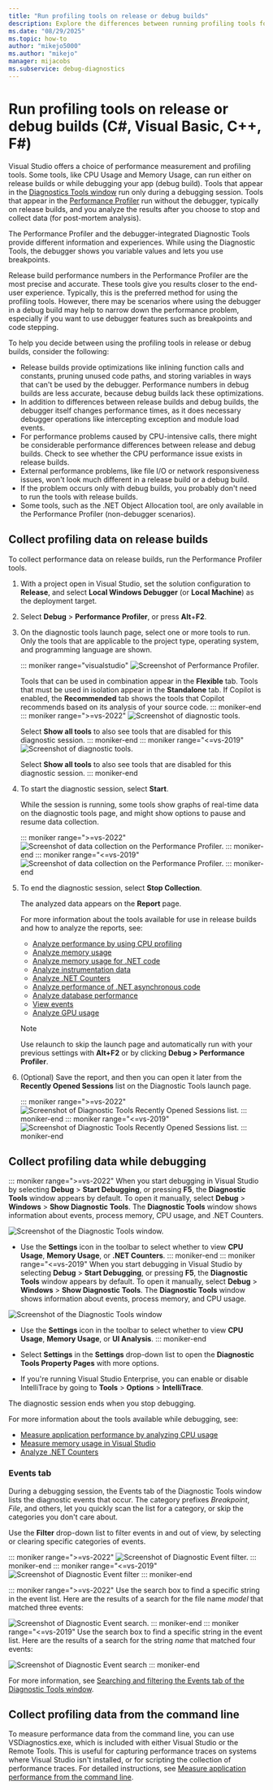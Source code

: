 ```yaml
---
title: "Run profiling tools on release or debug builds"
description: Explore the differences between running profiling tools for your applications in Visual Studio on release or debug builds.
ms.date: "08/29/2025"
ms.topic: how-to
author: "mikejo5000"
ms.author: "mikejo"
manager: mijacobs
ms.subservice: debug-diagnostics
---
```

# Run profiling tools on release or debug builds (C#, Visual Basic, C++, F#)

Visual Studio offers a choice of performance measurement and profiling tools. Some tools, like CPU Usage and Memory Usage, can run either on release builds or while debugging your app (debug build). Tools that appear in the [Diagnostics Tools window](../profiling/profiling-feature-tour.md#measure-performance-while-debugging) run only during a debugging session. Tools that appear in the [Performance Profiler](../profiling/profiling-feature-tour.md#post_mortem) run without the debugger, typically on release builds, and you analyze the results after you choose to stop and collect data (for post-mortem analysis).

The Performance Profiler and the debugger-integrated Diagnostic Tools provide different information and experiences. While using the Diagnostic Tools, the debugger shows you variable values and lets you use breakpoints.

Release build performance numbers in the Performance Profiler are the most precise and accurate. These tools give you results closer to the end-user experience. Typically, this is the preferred method for using the profiling tools. However, there may be scenarios where using the debugger in a debug build may help to narrow down the performance problem, especially if you want to use debugger features such as breakpoints and code stepping.

To help you decide between using the profiling tools in release or debug builds, consider the following:

  - Release builds provide optimizations like inlining function calls and constants, pruning unused code paths, and storing variables in ways that can't be used by the debugger. Performance numbers in debug builds are less accurate, because debug builds lack these optimizations.
  - In addition to differences between release builds and debug builds, the debugger itself changes performance times, as it does necessary debugger operations like intercepting exception and module load events.
  - For performance problems caused by CPU-intensive calls, there might be considerable performance differences between release and debug builds. Check to see whether the CPU performance issue exists in release builds.
  - External performance problems, like file I/O or network responsiveness issues, won't look much different in a release build or a debug build.
  - If the problem occurs only with debug builds, you probably don't need to run the tools with release builds.
  - Some tools, such as the .NET Object Allocation tool, are only available in the Performance Profiler (non-debugger scenarios).

## Collect profiling data on release builds

To collect performance data on release builds, run the Performance Profiler tools.

1. With a project open in Visual Studio, set the solution configuration to **Release**, and select **Local Windows Debugger** (or **Local Machine**) as the deployment target.

1. Select **Debug** > **Performance Profiler**, or press **Alt**+**F2**.

1. On the diagnostic tools launch page, select one or more tools to run. Only the tools that are applicable to the project type, operating system, and programming language are shown.

   ::: moniker range="visualstudio"
   ![Screenshot of Performance Profiler.](../profiling/media/vs/prof-tour-performance-profiler.png "Performance Profiler")

   Tools that can be used in combination appear in the **Flexible** tab. Tools that must be used in isolation appear in the **Standalone** tab. If Copilot is enabled, the **Recommended** tab shows the tools that Copilot recommends based on its analysis of your source code.
   ::: moniker-end
   ::: moniker range=">=vs-2022"
   ![Screenshot of diagnostic tools.](../profiling/media/vs-2022/performance-profiler-summary-page.png "DIAG_SelectTool")

   Select **Show all tools** to also see tools that are disabled for this diagnostic session.
   ::: moniker-end
   ::: moniker range="<=vs-2019"
   ![Screenshot of diagnostic tools.](../profiling/media/diaghubsummarypage.png "DIAG_SelectTool")

   Select **Show all tools** to also see tools that are disabled for this diagnostic session.
   ::: moniker-end

1. To start the diagnostic session, select **Start**.

   While the session is running, some tools show graphs of real-time data on the diagnostic tools page, and might show options to pause and resume data collection.

   ::: moniker range=">=vs-2022"
   ![Screenshot of data collection on the Performance Profiler.](../profiling/media/vs-2022/performance-profiler-collect-data.png "Diag collect data")
   ::: moniker-end
   ::: moniker range="<=vs-2019"
   ![Screenshot of data collection on the Performance Profiler.](../profiling/media/diaghubcollectdata.png "Hub collect data")
   ::: moniker-end

1. To end the diagnostic session, select **Stop Collection**.

   The analyzed data appears on the **Report** page.

   For more information about the tools available for use in release builds and how to analyze the reports, see:

   - [Analyze performance by using CPU profiling](../profiling/cpu-usage.md)
   - [Analyze memory usage](../profiling/memory-usage-without-debugging2.md)
   - [Analyze memory usage for .NET code](../profiling/dotnet-alloc-tool.md)
   - [Analyze instrumentation data](../profiling/instrumentation.md)
   - [Analyze .NET Counters](../profiling/dotnet-counters-tool.md)
   - [Analyze performance of .NET asynchronous code](../profiling/analyze-async.md)
   - [Analyze database performance](../profiling/analyze-database.md)
   - [View events](../profiling/events-viewer.md)
   - [Analyze GPU usage](../profiling/gpu-usage.md)

   >[!NOTE]
   > Use relaunch to skip the launch page and automatically run with your previous settings with **Alt+F2** or by clicking **Debug > Performance Profiler**.

1. (Optional) Save the report, and then you can open it later from the **Recently Opened Sessions** list on the Diagnostic Tools launch page.

   ::: moniker range=">=vs-2022"
   ![Screenshot of Diagnostic Tools Recently Opened Sessions list.](../profiling/media/vs-2022/performance-profiler-open-existing-diagnostics-session.png "PDHUB_OpenExistingDiagSession")
   ::: moniker-end
   ::: moniker range="<=vs-2019"
   ![Screenshot of Diagnostic Tools Recently Opened Sessions list.](../profiling/media/diaghubopenexistingdiagsession.png "PDHUB_OpenExistingDiagSession")
   ::: moniker-end

## <a name="BKMK_Quick_start__Collect_diagnostic_data"></a> Collect profiling data while debugging

::: moniker range=">=vs-2022"
When you start debugging in Visual Studio by selecting **Debug** > **Start Debugging**, or pressing **F5**, the **Diagnostic Tools** window appears by default. To open it manually, select **Debug** > **Windows** > **Show Diagnostic Tools**. The **Diagnostic Tools** window shows information about events, process memory, CPU usage, and .NET Counters.

![Screenshot of the Diagnostic Tools window.](../profiling/media/vs-2022/diagnostic-tools-window.png "Diagnostic Tools Window")

- Use the **Settings** icon in the toolbar to select whether to view **CPU Usage**, **Memory Usage**, or **.NET Counters**.
::: moniker-end
::: moniker range="<=vs-2019"
When you start debugging in Visual Studio by selecting **Debug** > **Start Debugging**, or pressing **F5**, the **Diagnostic Tools** window appears by default. To open it manually, select **Debug** > **Windows** > **Show Diagnostic Tools**. The **Diagnostic Tools** window shows information about events, process memory, and CPU usage.

![Screenshot of the Diagnostic Tools window](../profiling/media/diagnostictoolswindow.png "Diagnostic Tools Window")

- Use the **Settings** icon in the toolbar to select whether to view **CPU Usage**, **Memory Usage**, or **UI Analysis**.
::: moniker-end

- Select **Settings** in the **Settings** drop-down list to open the **Diagnostic Tools Property Pages** with more options.

- If you're running Visual Studio Enterprise, you can enable or disable IntelliTrace by going to **Tools** > **Options** > **IntelliTrace**.

The diagnostic session ends when you stop debugging.

For more information about the tools available while debugging, see:

- [Measure application performance by analyzing CPU usage](../profiling/beginners-guide-to-performance-profiling.md)
- [Measure memory usage in Visual Studio](../profiling/memory-usage.md)
- [Analyze .NET Counters](../profiling/dotnet-counters-tool.md)

### Events tab

During a debugging session, the Events tab of the Diagnostic Tools window lists the diagnostic events that occur. The category prefixes *Breakpoint*, *File*, and others, let you quickly scan the list for a category, or skip the categories you don't care about.

Use the **Filter** drop-down list to filter events in and out of view, by selecting or clearing specific categories of events.

::: moniker range=">=vs-2022"
![Screenshot of Diagnostic Event filter.](../profiling/media/vs-2022/diagnostic-event-filter.png "Diagnostic Event Filter")
::: moniker-end
::: moniker range="<=vs-2019"
![Screenshot of Diagnostic Event filter](../profiling/media/diagnosticeventfilter.png "Diagnostic Event Filter")
::: moniker-end

::: moniker range=">=vs-2022"
Use the search box to find a specific string in the event list. Here are the results of a search for the file name *model* that matched three events:

![Screenshot of Diagnostic Event search.](../profiling/media/vs-2022/diagnostics-event-search.png "Diagnostic Event Search")
::: moniker-end
::: moniker range="<=vs-2019"
Use the search box to find a specific string in the event list. Here are the results of a search for the string *name* that matched four events:

![Screenshot of Diagnostic Event search](../profiling/media/diagnosticseventsearch.png "Diagnostic Event Search")
::: moniker-end

For more information, see [Searching and filtering the Events tab of the Diagnostic Tools window](https://devblogs.microsoft.com/devops/searching-and-filtering-the-events-tab-of-the-diagnostic-tools-window/).

## Collect profiling data from the command line

To measure performance data from the command line, you can use VSDiagnostics.exe, which is included with either Visual Studio or the Remote Tools. This is useful for capturing performance traces on systems where Visual Studio isn't installed, or for scripting the collection of performance traces. For detailed instructions, see [Measure application performance from the command line](../profiling/profile-apps-from-command-line.md).
